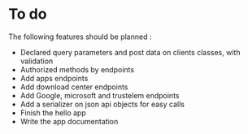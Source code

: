 # To do

The following features should be planned :

* Declared query parameters and post data on clients classes, with validation
* Authorized methods by endpoints
* Add apps endpoints
* Add download center endpoints
* Add Google, microsoft and trustelem endpoints
* Add a serializer on json api objects for easy calls
* Finish the hello app
* Write the app documentation
